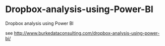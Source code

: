 # Dropbox-analysis-using-Power-BI
Dropbox analysis using Power BI

see  http://www.burkedataconsulting.com/dropbox-analysis-using-power-bi/
